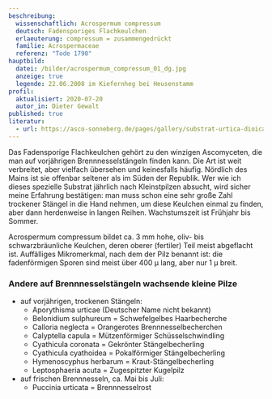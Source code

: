```yaml
---
beschreibung:
  wissenschaftlich: Acrospermum compressum
  deutsch: Fadensporiges Flachkeulchen
  erlaeuterung: compressum = zusammengedrückt
  familie: Acrospermaceae
  referenz: "Tode 1790"
hauptbild:
  datei: /bilder/acrospermum_compressum_01_dg.jpg
  anzeige: true
  legende: 22.06.2008 im Kiefernheg bei Heusenstamm
profil:
  aktualisiert: 2020-07-20
  autor_in: Dieter Gewalt
published: true
literatur:
  - url: https://asco-sonneberg.de/pages/gallery/substrat-urtica-dioica-11080521371.php
---
```


Das Fadensporige Flachkeulchen gehört zu den winzigen Ascomyceten, die man auf vorjährigen Brennnesselstängeln finden kann. Die Art ist weit verbreitet, aber vielfach übersehen und keinesfalls häufig. Nördlich des Mains ist sie offenbar seltener als im Süden der Republik. Wer wie ich dieses spezielle Substrat jährlich nach Kleinstpilzen absucht, wird sicher meine Erfahrung bestätigen: man muss schon eine sehr große Zahl trockener Stängel in die Hand nehmen, um diese Keulchen einmal zu finden, aber dann herdenweise in langen Reihen. Wachstumszeit ist Frühjahr bis Sommer.

Acrospermum compressum bildet ca. 3 mm hohe, oliv- bis schwarzbräunliche Keulchen, deren oberer (fertiler) Teil meist abgeflacht ist. Auffälliges Mikromerkmal, nach dem der Pilz benannt ist: die fadenförmigen Sporen sind meist über 400 µ lang, aber nur 1 µ breit.

### Andere auf Brennnesselstängeln wachsende kleine Pilze

- auf vorjährigen, trockenen Stängeln:
  - Aporythisma urticae (Deutscher Name nicht bekannt)
  - Belonidium sulphureum = Schwefelgelbes Haarbecherche
  - Calloria neglecta = Orangerotes Brennnesselbecherchen
  - Calyptella capula = Mützenförmiger Schüsselschwindling
  - Cyathicula coronata = Gekrönter Stängelbecherling
  - Cyathicula cyathoidea = Pokalförmiger Stängelbecherling
  - Hymenoscyphus herbarum = Kraut-Stängelbecherling
  - Leptosphaeria acuta = Zugespitzter Kugelpilz
- auf frischen Brennnesseln, ca. Mai bis Juli:
  - Puccinia urticata = Brennnesselrost
